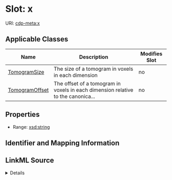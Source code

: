 # Slot: x

URI: [cdp-meta:x](metadatax)



<!-- no inheritance hierarchy -->




## Applicable Classes

| Name | Description | Modifies Slot |
| --- | --- | --- |
[TomogramSize](TomogramSize.md) | The size of a tomogram in voxels in each dimension |  no  |
[TomogramOffset](TomogramOffset.md) | The offset of a tomogram in voxels in each dimension relative to the canonica... |  no  |







## Properties

* Range: [xsd:string](http://www.w3.org/2001/XMLSchema#string)





## Identifier and Mapping Information








## LinkML Source

<details>
```yaml
name: x
alias: x
domain_of:
- TomogramSize
- TomogramOffset
range: string

```
</details>
